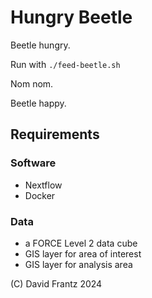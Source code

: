 # Hungry Beetle

Beetle hungry.

Run with ``./feed-beetle.sh``

Nom nom.

Beetle happy.


## Requirements

### Software

- Nextflow
- Docker

### Data

- a FORCE Level 2 data cube
- GIS layer for area of interest
- GIS layer for analysis area


(C) David Frantz 2024
